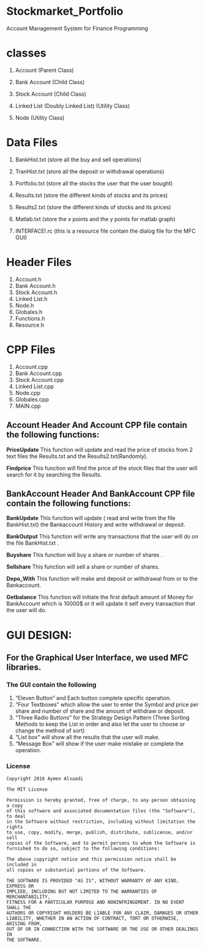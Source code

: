 # Stockmarket_Portfolio
Account Management System for Finance Programming

# classes

1. Account (Parent Class)

2. Bank Account (Child Class)

3. Stock Account (Child Class)

4. Linked List (Doubly Linked List) (Utility Class)

5. Node (Utility Class)

# Data Files

1.  BankHist.txt (store all the buy and sell operations)

2.	TranHist.txt (store all the deposit or withdrawal operations)

3.	Portfolio.txt (store all the stocks the user that the user bought)

4.	Results.txt (store the different kinds of stocks and its prices)

5.	Results2.txt (store the different kinds of stocks and its prices)

6.	Matlab.txt (store the x points and the y points for matlab graph)

7.	INTERFACE!.rc (this is a resource file contain the dialog file for the MFC GUI)

# Header Files 
1. Account.h 
2. Bank Account.h
3. Stock  Account.h
4. Linked List.h
5. Node.h
6. Globales.h
7. Functions.h
8. Resource.h

# CPP Files 
1. Account.cpp 
2. Bank Account.cpp
3. Stock Account.cpp
4. Linked List.cpp
5. Node.cpp
6. Globales.cpp
7. MAIN.cpp

## Account Header And Account CPP file contain the following functions:

**PriceUpdate**
This function will update and read the price of stocks from 2 text files the Results.txt and the Results2.txt(Randomly).

**Findprice** 
This function will find the price of the stock files that the user will search for it by searching the Results.

## BankAccount Header And BankAccount CPP file contain the following functions:

**BankUpdate** 
This function will update ( read and write from the file BankHist.txt) the Bankaccount History  and write withdrawal or deposit.

**BankOutput** 
This function will write any transactions that the user will do on the file BankHist.txt .

**Buyshare**
This function will buy a share or number of shares .

**Sellshare**
This function will sell a share or number of shares.

**Depo_With**
This function will make and deposit or withdrawal from or to the Bankaccount.

**Getbalance**
This function will initiate the first default amount of Money for BankAccount which is 10000$ or it will update it self every transaction that the user will do.

# GUI DESIGN: 

## For the Graphical User Interface, we used MFC libraries.

### The GUI contain the following
1.	“Eleven Button” and Each button complete specific operation.
2.	“Four Textboxes” which allow the user to enter the Symbol and price per share and number of share and the amount of withdraw or deposit.
3.	“Three Radio Buttons” for the Strategy Design Pattern (Three Sorting Methods to keep the List in order and also let the user to choose or change the method of sort) 
4.	“List box” will show all the results that the user will make.
5.	“Message Box” will show if the user make mistake or complete the operation.

### License

    Copyright 2016 Aymen Alsaadi

    The MIT License

``` Copyright (c) 2010-2018 Google, Inc.
Permission is hereby granted, free of charge, to any person obtaining a copy
of this software and associated documentation files (the "Software"), to deal
in the Software without restriction, including without limitation the rights
to use, copy, modify, merge, publish, distribute, sublicense, and/or sell
copies of the Software, and to permit persons to whom the Software is
furnished to do so, subject to the following conditions:

The above copyright notice and this permission notice shall be included in
all copies or substantial portions of the Software.

THE SOFTWARE IS PROVIDED "AS IS", WITHOUT WARRANTY OF ANY KIND, EXPRESS OR
IMPLIED, INCLUDING BUT NOT LIMITED TO THE WARRANTIES OF MERCHANTABILITY,
FITNESS FOR A PARTICULAR PURPOSE AND NONINFRINGEMENT. IN NO EVENT SHALL THE
AUTHORS OR COPYRIGHT HOLDERS BE LIABLE FOR ANY CLAIM, DAMAGES OR OTHER
LIABILITY, WHETHER IN AN ACTION OF CONTRACT, TORT OR OTHERWISE, ARISING FROM,
OUT OF OR IN CONNECTION WITH THE SOFTWARE OR THE USE OR OTHER DEALINGS IN
THE SOFTWARE. 
```
